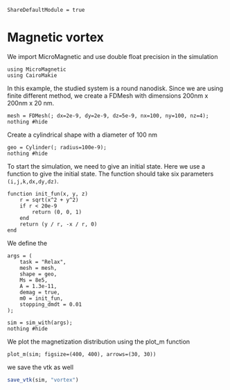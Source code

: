 ```@meta
ShareDefaultModule = true
```

# Magnetic vortex

We import MicroMagnetic and use double float precision in the simulation

````@example
using MicroMagnetic
using CairoMakie
````

In this example, the studied system is a round nanodisk. Since we are using finite different method,
we create a FDMesh with dimensions 200nm x 200nm x 20 nm.

````@example
mesh = FDMesh(; dx=2e-9, dy=2e-9, dz=5e-9, nx=100, ny=100, nz=4);
nothing #hide
````

Create a cylindrical shape with a diameter of 100 nm

````@example
geo = Cylinder(; radius=100e-9);
nothing #hide
````

To start the simulation, we need to give an initial state.
Here we use a function to give the initial state. The function should take six parameters `(i,j,k,dx,dy,dz)`.

````@example
function init_fun(x, y, z)
    r = sqrt(x^2 + y^2)
    if r < 20e-9
        return (0, 0, 1)
    end
    return (y / r, -x / r, 0)
end
````

We define the

````@example
args = (
    task = "Relax",
    mesh = mesh,
    shape = geo,
    Ms = 8e5,
    A = 1.3e-11,
    demag = true,
    m0 = init_fun,
    stopping_dmdt = 0.01
);

sim = sim_with(args);
nothing #hide
````

We plot the magnetization distribution using the plot_m function

````@example
plot_m(sim; figsize=(400, 400), arrows=(30, 30))
````

we save the vtk as well

```julia
save_vtk(sim, "vortex")
```

